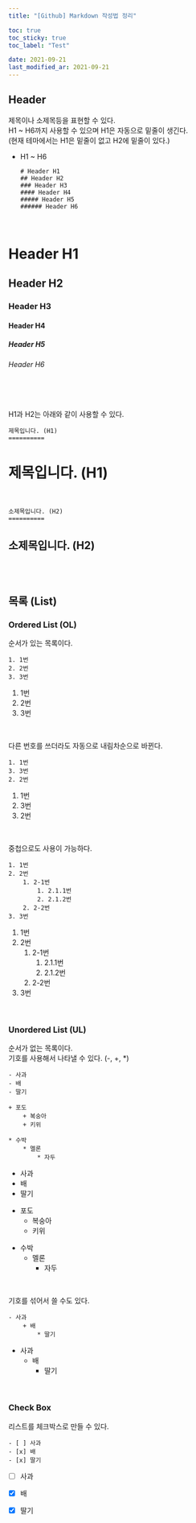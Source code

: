 ```yaml
---
title: "[Github] Markdown 작성법 정리"

toc: true
toc_sticky: true
toc_label: "Test"

date: 2021-09-21
last_modified_ar: 2021-09-21
---
```



## Header
제목이나 소제목등을 표현할 수 있다.<br>
H1 ~ H6까지 사용할 수 있으며 H1은 자동으로 밑줄이 생긴다.<br>
(현재 테마에서는 H1은 밑줄이 없고 H2에 밑줄이 있다.)

- H1 ~ H6
    ```
    # Header H1
    ## Header H2
    ### Header H3
    #### Header H4
    ##### Header H5
    ###### Header H6
    ``` 

<br>

# Header H1
## Header H2
### Header H3
#### Header H4
##### Header H5
###### Header H6

<br><br>

H1과 H2는 아래와 같이 사용할 수 있다.<br>

```
제목입니다. (H1)
==========
```    

제목입니다. (H1)
==========

<br>

```
소제목입니다. (H2)
==========
```   

소제목입니다. (H2)
----------


<br>
<br>

## 목록 (List)
### Ordered List (OL)
순서가 있는 목록이다.

```
1. 1번
2. 2번
3. 3번
```

1. 1번
2. 2번
3. 3번

<br>

다른 번호를 쓰더라도 자동으로 내림차순으로 바뀐다.
```
1. 1번
3. 3번
2. 2번
```

1. 1번
3. 3번
2. 2번

<br>

중첩으로도 사용이 가능하다.
```
1. 1번
2. 2번
    1. 2-1번
        1. 2.1.1번
        2. 2.1.2번
    2. 2-2번
3. 3번
```

1. 1번
2. 2번
    1. 2-1번
        1. 2.1.1번
        2. 2.1.2번
    2. 2-2번
3. 3번

<br>

### Unordered List (UL)
순서가 없는 목록이다.<br>
기호를 사용해서 나타낼 수 있다. (-, +, *)
```
- 사과
- 배
- 딸기

+ 포도
    + 복숭아
    + 키위

* 수박
    * 멜론
        * 자두
```

- 사과
- 배
- 딸기

+ 포도
    + 복숭아
    + 키위

* 수박
    * 멜론
        * 자두

<br>

기호를 섞어서 쓸 수도 있다.
```
- 사과
    + 배
        * 딸기
```

- 사과
    + 배
        * 딸기

<br>

### Check Box
리스트를 체크박스로 만들 수 있다. <br>

```
- [ ] 사과
- [x] 배
- [x] 딸기
```

- [ ] 사과
- [x] 배
- [x] 딸기






